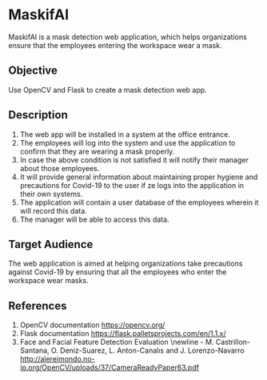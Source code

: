 # MaskifAI
MaskifAI is a mask detection web application, which helps organizations ensure that the employees entering the workspace wear a mask.

## Objective
Use OpenCV and Flask to create a mask detection web app. 

## Description
1. The web app will be installed in a system at the office entrance.
2. The employees will log into the system and use the application to confirm that they are wearing a mask properly.
3. In case the above condition is not satisfied it will notify their manager about those employees.
4. It will provide general information about maintaining proper hygiene and precautions for Covid-19 to the user if ze logs into the application in their own systems.
5. The application will contain a user database of the employees wherein it will record this data.
6. The manager will be able to access this data.

## Target Audience
The web application is  aimed at helping organizations take precautions against Covid-19 by ensuring that all the employees who enter the workspace wear masks.

## References
1. OpenCV documentation https://opencv.org/
2. Flask documentation https://flask.palletsprojects.com/en/1.1.x/ 
3. Face and Facial Feature Detection Evaluation  \newline - M. Castrillon-Santana, O. Deniz-Suarez, L. Anton-Canalıs and J. Lorenzo-Navarro http://alereimondo.no-ip.org/OpenCV/uploads/37/CameraReadyPaper63.pdf

